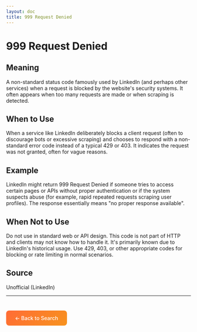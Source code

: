```yaml
---
layout: doc
title: 999 Request Denied
---
```


# 999 Request Denied

## Meaning

A non-standard status code famously used by LinkedIn (and perhaps other services) when a request is blocked by the website's security systems. It often appears when too many requests are made or when scraping is detected.

## When to Use

When a service like LinkedIn deliberately blocks a client request (often to discourage bots or excessive scraping) and chooses to respond with a non-standard error code instead of a typical 429 or 403. It indicates the request was not granted, often for vague reasons.

## Example

LinkedIn might return 999 Request Denied if someone tries to access certain pages or APIs without proper authentication or if the system suspects abuse (for example, rapid repeated requests scraping user profiles). The response essentially means "no proper response available".

## When Not to Use

Do not use in standard web or API design. This code is not part of HTTP and clients may not know how to handle it. It's primarily known due to LinkedIn's historical usage. Use 429, 403, or other appropriate codes for blocking or rate limiting in normal scenarios.

## Source

Unofficial (LinkedIn)

---

<div style="margin-top: 40px;">
  <a href="/" style="display: inline-block; padding: 12px 24px; background: linear-gradient(135deg, #ff6b35, #f7931e); color: white; text-decoration: none; border-radius: 8px; font-weight: 500;">← Back to Search</a>
</div>

